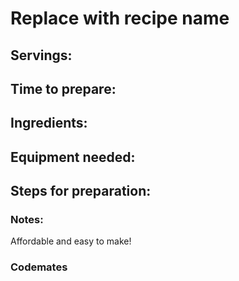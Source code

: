 # Replace with recipe name

## Servings: 

## Time to prepare: 

## Ingredients:


## Equipment needed:


## Steps for preparation:



### Notes:
Affordable and easy to make! 


### Codemates #
